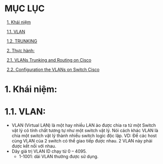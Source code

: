 # MỤC LỤC
&ensp;[1. Khái niệm](#1)

&ensp;[1.1. VLAN](#1.1)

&ensp;[1.2. TRUNKING](#1.2)

&ensp;[2. Thực hành:](#2)

&ensp;[2.1. VLANs Trunking and Routing on Cisco](#2.1)

&ensp;[2.2. Configuration the VLANs on Switch Cisco](#2.2)

# <a name ="1">1.  Khái niệm:</a>
# <a name ="1.1">1.1.  VLAN:</a>
-	VLAN (Virtual LAN) là một hay nhiều LAN ảo được chia ra từ một Switch vật lý có tính chất tương tự như một switch vật lý. Nói cách khác VLAN là chia một switch vật lý thành nhiều switch logic độc lập.
VD: Để các host cùng VLAN của 2 switch có thể giao tiếp được nhau. 2 VLAN này phải được kết nối với nhau.
- Dãy giá trị VLAN ID chạy từ 0 – 4095.
   -  1-1001: dải VLAN thường được sử dụng.
